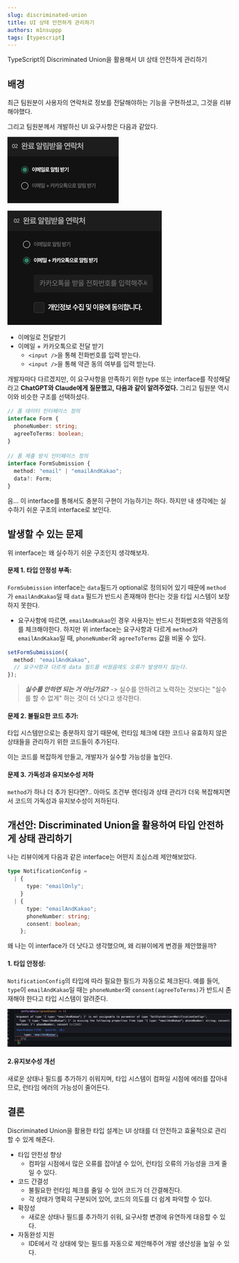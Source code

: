 ```yaml
---
slug: discriminated-union
title: UI 상태 안전하게 관리하기
authors: m1nsuppp
tags: [typescript]
---
```


TypeScript의 Discriminated Union을 활용해서 UI 상태 안전하게 관리하기

<!--truncate-->

## 배경

최근 팀원분이 사용자의 연락처로 정보를 전달해야하는 기능을 구현하셨고, 그것을 리뷰해야했다.

그리고 팀원분께서 개발하신 UI 요구사항은 다음과 같았다.

![email-only](email-only.png)

![with-kakaotalk](with-kakaotalk.png)

- 이메일로 전달받기
- 이메일 + 카카오톡으로 전달 받기
  - `<input />`을 통해 전화번호를 입력 받는다.
  - `<input />`을 통해 약관 동의 여부를 입력 받는다.

개발자마다 다르겠지만, 이 요구사항을 만족하기 위한 type 또는 interface를 작성해달라고 **ChatGPT와 Claude에게 질문했고, 다음과 같이 알려주었다.**
그리고 팀원분 역시 이와 비슷한 구조를 선택하셨다.

```typescript
// 폼 데이터 인터페이스 정의
interface Form {
  phoneNumber: string;
  agreeToTerms: boolean;
}

// 폼 제출 방식 인터페이스 정의
interface FormSubmission {
  method: "email" | "emailAndKakao";
  data?: Form;
}
```

음... 이 interface를 통해서도 충분히 구현이 가능하기는 하다. 하지만 내 생각에는 실수하기 쉬운 구조의 interface로 보인다.

## 발생할 수 있는 문제

위 interface는 왜 실수하기 쉬운 구조인지 생각해보자.

#### 문제 1. 타입 안정성 부족:

`FormSubmission` interface는 `data`필드가 optional로 정의되어 있기 때문에 `method`가 `emailAndKakao`일 때 `data` 필드가 반드시 존재해야 한다는 것을 타입 시스템이 보장하지 못한다.

- 요구사항에 따르면, `emailAndKakao`인 경우 사용자는 반드시 전화번호와 약관동의를 체크해야한다. 하지만 위 interface는 요구사항과 다르게 `method`가 `emailAndKakao`일 때, `phoneNumber`와 `agreeToTerms` 값을 비울 수 있다.

```typescript
setFormSubmission({
  method: "emailAndKakao",
  // 요구사항과 다르게 data 필드를 비웠음에도 오류가 발생하지 않는다.
});
```

> **_실수를 안하면 되는 거 아닌가요?_** -> 실수를 안하려고 노력하는 것보다는 "실수를 할 수 없게" 하는 것이 더 낫다고 생각한다.

#### 문제 2. 불필요한 코드 추가:

타입 시스템만으로는 충분하지 않기 때문에, 런타임 체크에 대한 코드나 유효하지 않은 상태들을 관리하기 위한 코드들이 추가된다.

이는 코드를 복잡하게 만들고, 개발자가 실수할 가능성을 높인다.

#### 문제 3. 가독성과 유지보수성 저하

`method`가 하나 더 추가 된다면?.. 아마도 조건부 렌더링과 상태 관리가 더욱 복잡해지면서 코드의 가독성과 유지보수성이 저하된다.

## 개선안: Discriminated Union을 활용하여 타입 안전하게 상태 관리하기

나는 리뷰이에게 다음과 같은 interface는 어떤지 조심스레 제안해보았다.

```typescript
type NotificationConfig =
  | {
      type: "emailOnly";
    }
  | {
      type: "emailAndKakao";
      phoneNumber: string;
      consent: boolean;
    };
```

왜 나는 이 interface가 더 낫다고 생각했으며, 왜 리뷰이에게 변경을 제안했을까?

#### 1. 타입 안정성:

`NotificationConfig`의 타입에 따라 필요한 필드가 자동으로 체크된다. 예를 들어, `type`이 `emailAndKakao`일 때는 `phoneNumber`와 `consent(agreeToTerms)`가 반드시 존재해야 한다고 타입 시스템이 알려준다.

![type-error](type-error.png)

#### 2.유지보수성 개선

새로운 상태나 필드를 추가하기 쉬워지며, 타입 시스템이 컴파일 시점에 에러를 잡아내므로, 런타임 에러의 가능성이 줄어든다.

## 결론

Discriminated Union을 활용한 타입 설계는 UI 상태를 더 안전하고 효율적으로 관리할 수 있게 해준다.

- 타입 안전성 향상
  - 컴파일 시점에서 많은 오류를 잡아낼 수 있어, 런타임 오류의 가능성을 크게 줄일 수 있다.
- 코드 간결성
  - 불필요한 런타임 체크를 줄일 수 있어 코드가 더 간결해진다.
  - 각 상태가 명확히 구분되어 있어, 코드의 의도를 더 쉽게 파악할 수 있다.
- 확장성
  - 새로운 상태나 필드를 추가하기 쉬워, 요구사항 변경에 유연하게 대응할 수 있다.
- 자동완성 지원
  - IDE에서 각 상태에 맞는 필드를 자동으로 제안해주어 개발 생산성을 높일 수 있다.
